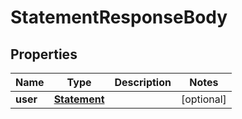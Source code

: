 # StatementResponseBody

## Properties
Name | Type | Description | Notes
------------ | ------------- | ------------- | -------------
**user** | [**Statement**](Statement.md) |  | [optional] 


